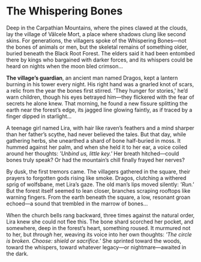 # The Whispering Bones

Deep in the Carpathian Mountains, where the pines clawed at the clouds, lay the village of Vâlcele Mort, a place where shadows clung like second skins. For generations, the villagers spoke of the Whispering Bones—not the bones of animals or men, but the skeletal remains of something older, buried beneath the Black Root Forest. The elders said it had been entombed there by kings who bargained with darker forces, and its whispers could be heard on nights when the moon bled crimson...

**The village’s guardian**, an ancient man named Dragos, kept a lantern burning in his tower every night. His right hand was a gnarled knot of scars, a relic from the year the bones first stirred. 'They hunger for stories,' he’d warn children, though his eyes betrayed him—they flickered with the fear of secrets he alone knew. That morning, he found a new fissure splitting the earth near the forest’s edge, its jagged line glowing faintly, as if traced by a finger dipped in starlight...

A teenage girl named Lira, with hair like raven’s feathers and a mind sharper than her father’s scythe, had never believed the tales. But that day, while gathering herbs, she unearthed a shard of bone half-buried in moss. It hummed against her palm, and when she held it to her ear, a voice coiled around her thoughts: *'Unbind us, little key.'* Her breath hitched—could bones truly speak? Or had the mountain’s chill finally frayed her nerves?

By dusk, the first tremors came. The villagers gathered in the square, their prayers to forgotten gods rising like smoke. Dragos, clutching a withered sprig of wolfsbane, met Lira’s gaze. The old man’s lips moved silently: *'Run.'* But the forest itself seemed to lean closer, branches scraping rooftops like warning fingers. From the earth beneath the square, a low, resonant groan echoed—a sound that trembled in the marrow of bones...

When the church bells rang backward, three times against the natural order, Lira knew she could not flee this. The bone shard scorched her pocket, and somewhere, deep in the forest’s heart, something roused. It murmured not to her, but *through* her, weaving its voice into her own thoughts: *'The circle is broken. Choose: shield or sacrifice.'* She sprinted toward the woods, toward the whispers, toward whatever legacy—or nightmare—awaited in the dark.